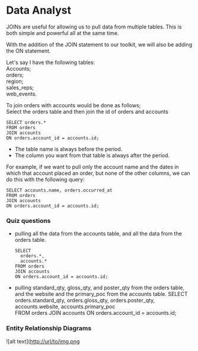 # Data Analyst

JOINs are useful for allowing us to pull data from multiple tables. This is both simple and powerful all at the same time.<br />

With the addition of the JOIN statement to our toolkit, we will also be adding the ON statement.<br />

Let's say I have the following tables: <br />
Accounts; <br />
orders; <br />
region;<br />
sales_reps;<br />
web_events.<br />

To join orders with accounts would be done as follows;<br />
Select the orders table and then join the id of orders and accounts<br />

    SELECT orders.*
    FROM orders
    JOIN accounts
    ON orders.account_id = accounts.id;
    
- The table name is always before the period.
- The column you want from that table is always after the period.


For example, if we want to pull only the account name and the dates in which that account placed an order, but none of the other columns, we can do this with the following query:<br />

    SELECT accounts.name, orders.occurred_at
    FROM orders
    JOIN accounts
    ON orders.account_id = accounts.id;


### Quiz questions 
- pulling all the data from the accounts table, and all the data from the orders table.

      SELECT 
        orders.*,  
        accounts.*
      FROM orders
      JOIN accounts
      ON orders.account_id = accounts.id; 
      
- pulling standard_qty, gloss_qty, and poster_qty from the orders table, and the website and the primary_poc from the accounts table.
      SELECT 
          orders.standard_qty,
          orders.gloss_qty,
          orders.poster_qty,
          accounts.website,
          accounts.primary_poc  
      FROM orders
      JOIN accounts
      ON orders.account_id = accounts.id; 


### Entity Relationship Diagrams

![alt text]([http://url/to/img.png](https://video.udacity-data.com/topher/2017/October/59e946e7_erd/erd.png])
